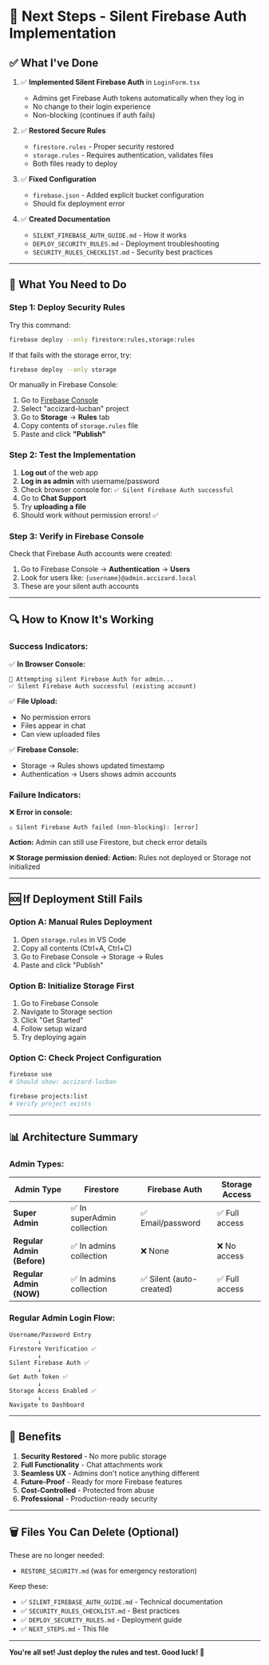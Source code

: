 # 🚀 Next Steps - Silent Firebase Auth Implementation

## ✅ What I've Done

1. ✅ **Implemented Silent Firebase Auth** in `LoginForm.tsx`
   - Admins get Firebase Auth tokens automatically when they log in
   - No change to their login experience
   - Non-blocking (continues if auth fails)

2. ✅ **Restored Secure Rules**
   - `firestore.rules` - Proper security restored
   - `storage.rules` - Requires authentication, validates files
   - Both files ready to deploy

3. ✅ **Fixed Configuration**
   - `firebase.json` - Added explicit bucket configuration
   - Should fix deployment error

4. ✅ **Created Documentation**
   - `SILENT_FIREBASE_AUTH_GUIDE.md` - How it works
   - `DEPLOY_SECURITY_RULES.md` - Deployment troubleshooting
   - `SECURITY_RULES_CHECKLIST.md` - Security best practices

---

## 🎯 What You Need to Do

### **Step 1: Deploy Security Rules**

Try this command:
```bash
firebase deploy --only firestore:rules,storage:rules
```

If that fails with the storage error, try:
```bash
firebase deploy --only storage
```

Or manually in Firebase Console:
1. Go to [Firebase Console](https://console.firebase.google.com)
2. Select "accizard-lucban" project
3. Go to **Storage** → **Rules** tab
4. Copy contents of `storage.rules` file
5. Paste and click **"Publish"**

### **Step 2: Test the Implementation**

1. **Log out** of the web app
2. **Log in as admin** with username/password
3. Check browser console for: `✅ Silent Firebase Auth successful`
4. Go to **Chat Support**
5. Try **uploading a file**
6. Should work without permission errors! ✅

### **Step 3: Verify in Firebase Console**

Check that Firebase Auth accounts were created:
1. Go to Firebase Console → **Authentication** → **Users**
2. Look for users like: `{username}@admin.accizard.local`
3. These are your silent auth accounts

---

## 🔍 How to Know It's Working

### **Success Indicators:**

✅ **In Browser Console:**
```
🔐 Attempting silent Firebase Auth for admin...
✅ Silent Firebase Auth successful (existing account)
```

✅ **File Upload:**
- No permission errors
- Files appear in chat
- Can view uploaded files

✅ **Firebase Console:**
- Storage → Rules shows updated timestamp
- Authentication → Users shows admin accounts

### **Failure Indicators:**

❌ **Error in console:**
```
⚠️ Silent Firebase Auth failed (non-blocking): [error]
```
**Action:** Admin can still use Firestore, but check error details

❌ **Storage permission denied:**
**Action:** Rules not deployed or Storage not initialized

---

## 🆘 If Deployment Still Fails

### **Option A: Manual Rules Deployment**
1. Open `storage.rules` in VS Code
2. Copy all contents (Ctrl+A, Ctrl+C)
3. Go to Firebase Console → Storage → Rules
4. Paste and click "Publish"

### **Option B: Initialize Storage First**
1. Go to Firebase Console
2. Navigate to Storage section
3. Click "Get Started"
4. Follow setup wizard
5. Try deploying again

### **Option C: Check Project Configuration**
```bash
firebase use
# Should show: accizard-lucban

firebase projects:list
# Verify project exists
```

---

## 📊 Architecture Summary

### **Admin Types:**

| Admin Type | Firestore | Firebase Auth | Storage Access |
|------------|-----------|---------------|----------------|
| **Super Admin** | ✅ In superAdmin collection | ✅ Email/password | ✅ Full access |
| **Regular Admin (Before)** | ✅ In admins collection | ❌ None | ❌ No access |
| **Regular Admin (NOW)** | ✅ In admins collection | ✅ Silent (auto-created) | ✅ Full access |

### **Regular Admin Login Flow:**

```
Username/Password Entry
        ↓
Firestore Verification ✅
        ↓
Silent Firebase Auth ✅
        ↓
Get Auth Token ✅
        ↓
Storage Access Enabled ✅
        ↓
Navigate to Dashboard
```

---

## 🎉 Benefits

1. **Security Restored** - No more public storage
2. **Full Functionality** - Chat attachments work
3. **Seamless UX** - Admins don't notice anything different
4. **Future-Proof** - Ready for more Firebase features
5. **Cost-Controlled** - Protected from abuse
6. **Professional** - Production-ready security

---

## 🗑️ Files You Can Delete (Optional)

These are no longer needed:
- `RESTORE_SECURITY.md` (was for emergency restoration)

Keep these:
- ✅ `SILENT_FIREBASE_AUTH_GUIDE.md` - Technical documentation
- ✅ `SECURITY_RULES_CHECKLIST.md` - Best practices
- ✅ `DEPLOY_SECURITY_RULES.md` - Deployment guide
- ✅ `NEXT_STEPS.md` - This file

---

**You're all set! Just deploy the rules and test. Good luck! 🚀**

